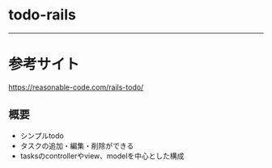 # todo-rails
---

# 参考サイト
https://reasonable-code.com/rails-todo/

## 概要
- シンプルtodo
- タスクの追加・編集・削除ができる
- tasksのcontrollerやview、modelを中心とした構成